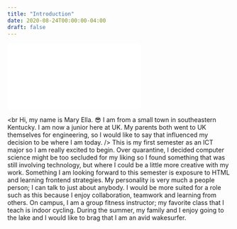 ```yaml
---
title: "Introduction"
date: 2020-08-24T00:00:00-04:00
draft: false
---
```

![This link is for a photo I am displaying on my introduction page.](content/introPic.img)

<br Hi, my name is Mary Ella. :sunglasses: I am from a small town in southeastern Kentucky. I am now a junior here at UK. My parents both went to UK themselves for engineering, so I would 
like to say that influenced my decision to be where I am today. />
This is my first semester as an ICT
major so I am really excited to begin. Over quarantine, I decided computer science might be too secluded for my liking so I found something that was still involving technology, but where I could be a little more creative with my work.
Something I am looking forward to this semester is exposure to HTML and learning frontend strategies. My personality is very much a people person; I can talk to just
about anybody. I would be more suited for a role such as this because I enjoy collaboration, teamwork and learning from others. On campus, I am a group fitness instructor; my favorite class that I teach is indoor cycling. During the summer, my family and I enjoy going to the lake and 
I would like to brag that I am an avid wakesurfer.
